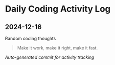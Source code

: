 # Daily Coding Activity Log

## 2024-12-16

Random coding thoughts

> Make it work, make it right, make it fast.

*Auto-generated commit for activity tracking*
